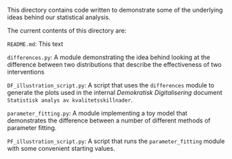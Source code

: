 This directory contains code written to demonstrate some of the underlying ideas behind our statistical analysis.

The current contents of this directory are:

`README.md`: This text

`differences.py`: A module demonstrating the idea behind looking at the difference between two distributions that describe the effectiveness of two interventions

`DF_illustration_script.py`: A script that uses the `differences` module to generate the plots used in the internal _Demokratisk Digitalisering_ document `Statistisk analys
av kvalitetsskillnader`.

`parameter_fitting.py`: A module implementing a toy model that demonstrates the difference between a number of different methods of parameter fitting.

`PF_illustration_script.py`: A script that runs the `parameter_fitting` module with some convenient starting values.
